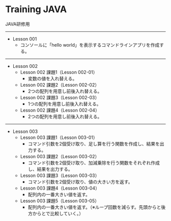 # Training JAVA

JAVA研修用

-----
* Lesson 001
	* コンソールに「hello world」を表示するコマンドラインアプリを作成する。

-----
* Lesson 002
	* Lesson 002 課題1（Lesson 002-01）
		* 変数の値を入れ替える。
	* Lesson 002 課題2（Lesson 002-02）
		* 2つの配列を用意し前後入れ替える。
	* Lesson 002 課題3（Lesson 002-03）
		* 1つの配列を用意し前後入れ替える。
	* Lesson 002 課題4（Lesson 002-04）
		* 2つの配列を用意し前後入れ替える。

-----
* Lesson 003
	* Lesson 003 課題1（Lesson 003-01）
		* コマンド引数を2個受け取り、足し算を行う関数を作成し、結果を出力する。
	* Lesson 003 課題2（Lesson 003-02）
		* コマンド引数を2個受け取り、加減乗除を行う関数をそれぞれ作成し、結果を出力する。
	* Lesson 003 課題3（Lesson 003-03）
		* コマンド引数を2個受け取り、値の大きい方を返す。
	* Lesson 003 課題4（Lesson 003-04）
		* 配列内の一番大きい値を返す。
	* Lesson 003 課題5（Lesson 003-05）
		* 配列内の一番大きい値を返す。（※ループ回数を減らす。先頭からと後方からとで比較していく。）
